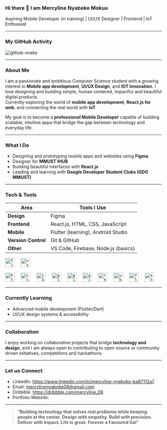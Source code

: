 ### Hi there 👋 I am Mercyline Nyaboke Mokua

Aspiring Mobile Developer (in training) | UI/UX Designer | Frontend | IoT Enthusiast

---

### My GitHub Activity
<picture>
  <source media="(prefers-color-scheme: dark)" srcset="https://Mercy-line.github.io/Mercy-line/github-snake-dark.svg" />
  <source media="(prefers-color-scheme: light)" srcset="https://Mercy-line.github.io/Mercy-line/github-snake.svg" />
  <img alt="github-snake" src="https://Mercy-line.github.io/Mercy-line/github-snake.svg" />
</picture>

---

### About Me 
I am a passionate and ambitious Computer Science student with a growing interest in **Mobile app development**, **UI/UX Design**, and **IOT Innovation.** I love designing and building simple, human centered, impactful and beautiful digital products.  
Currently exploring the world of **mobile app development**, **React.js for web**, and connecting the real world with **IoT**.

My goal is to become a **professional Mobile Developer** capable of building scalable, intuitive appa that bridge the gap between technology and everyday life.

---

### What I Do
- Designing and prototyping mobile apps and websites using **Figma**
- Designer for **MMUST IHUB**
- Building beautiful interfaces with **React.js**
- Leading and learning with **Google Developer Student Clubs (GDG MMUST)**

---

### Tech & Tools
| Area | Tools I Use |
|------|--------------|
| **Design** | Figma |
| **Frontend** | React.js, HTML, CSS, JavaScript |
| **Mobile** | Flutter (learning), Android Studio |
| **Version Control** | Git & GitHub |
| **Other** | VS Code, Firebase, Node.js (basics) |
<div align="left">
   <code><img src="https://cdn.jsdelivr.net/gh/devicons/devicon/icons/figma/figma-original.svg" height="30" alt="figma logo" /></code>
<img width="12" />
  <code><img src="https://cdn.jsdelivr.net/gh/devicons/devicon/icons/vscode/vscode-original.svg" height="30" alt="vscode logo" /></code>
<img width="12" />

   <code><img src="https://cdn.jsdelivr.net/gh/devicons/devicon/icons/html5/html5-original.svg" height="30" alt="html5 logo"  /></code>
  <img width="12" />
   <code><img src="https://cdn.jsdelivr.net/gh/devicons/devicon/icons/css3/css3-original.svg" height="30" alt="css3 logo"  /></code>
  <img width="12" />
<code><img src="https://cdn.jsdelivr.net/gh/devicons/devicon/icons/javascript/javascript-original.svg" height="30" alt="javascript logo"  /></code>
  <img width="12" />
  <code><img src="https://cdn.jsdelivr.net/gh/devicons/devicon/icons/git/git-original.svg" height="30" alt="git logo"  /></code>
  <img width="12" />
   <code><img src="https://skillicons.dev/icons?i=github" height="30" alt="github logo"  /></code>
  <img width="12" />
   <code><img src="https://cdn.jsdelivr.net/gh/devicons/devicon/icons/gitlab/gitlab-original.svg" height="30" alt="gitlab logo"  /></code>
  <img width="12" />
  <code><img src="https://cdn.jsdelivr.net/gh/devicons/devicon/icons/react/react-original.svg" height="30" alt="react logo"  /></code>
  <img width="12" />
    <code><img src="https://cdn.simpleicons.org/ubuntu/E95420" height="30" alt="ubuntu logo"  /></code>
  <img width="12" />
<code><img src="https://cdn.jsdelivr.net/gh/devicons/devicon/icons/flutter/flutter-original.svg" height="30" alt="flutter logo" /></code>
<img width="12" />
<code><img src="https://cdn.jsdelivr.net/gh/devicons/devicon/icons/androidstudio/androidstudio-original.svg" height="30" alt="android studio logo" /></code>
<img width="12" />  
</div>

---

### Currently Learning
- Advanced mobile development (Flutter/Dart)
- UI/UX design systems & accessibility

---

### Collaboration
I enjoy working on collaborative projects that bridge **technology and design**, and I am always open to contributing to open source or community driven initiatives, competitions and hackathons

---

### Let us Connect
- LinkedIn: https://www.linkedin.com/in/mercyline-nyaboke-ba87112a7  
- Email: mercylinenyaboke08@gmail.com  
- Dribbble: https://dribbble.com/mercyline_08
- Portfolio Website: 

---

>  **“Building technology that solves real problems while keeping people at the center.
> Design with empathy. Build with precision. Deliver with impact. Life is great. Forever a Favoured Gal”**
<!--
**Mercy-line/Mercy-line** is a ✨ _special_ ✨ repository because its `README.md` (this file) appears on your GitHub profile.

Here are some ideas to get you started:

- 🔭 I’m currently working on ...
- 🌱 I’m currently learning ...
- 👯 I’m looking to collaborate on ...
- 🤔 I’m looking for help with ...
- 💬 Ask me about ...
- 📫 How to reach me: ...
- 😄 Pronouns: ...
- ⚡ Fun fact: ...
-->
